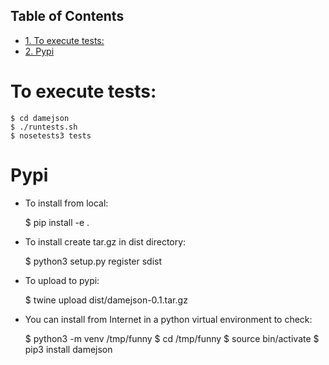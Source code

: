 <div id="table-of-contents">
<h2>Table of Contents</h2>
<div id="text-table-of-contents">
<ul>
<li><a href="#sec-1">1. To execute tests:</a></li>
<li><a href="#sec-2">2. Pypi</a></li>
</ul>
</div>
</div>

# To execute tests:<a id="sec-1" name="sec-1"></a>

    $ cd damejson
    $ ./runtests.sh
    $ nosetests3 tests

# Pypi<a id="sec-2" name="sec-2"></a>

-   To install from local:

    $ pip install -e .

-   To install create tar.gz in dist directory:

    $ python3 setup.py register sdist

-   To upload to pypi:

    $ twine upload dist/damejson-0.1.tar.gz

-   You can install from Internet in a python virtual environment to check:

    $ python3 -m venv /tmp/funny
    $ cd /tmp/funny
    $ source bin/activate
    $ pip3 install damejson